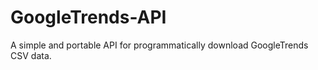 GoogleTrends-API
================

A simple and portable API for programmatically download GoogleTrends CSV data.  

